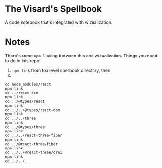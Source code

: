 # The Visard's Spellbook

A code notebook that's integrated with wizualization.

# Notes
There's some `npm link`ing between this and wizualization.
Things you need to do in this repo:
1. `npm link` from top level spellbook directory, then
2. 
```
cd node_modules/react
npm link
cd ../react-dom
npm link
cd ../@types/react
npm link
cd ../../@types/react-dom
npm link
cd ../../three
npm link
cd ../@types/three
npm link
cd ../../react-three-fiber
npm link
cd ../@react-three/fiber
npm link
cd ../../@react-three/drei
npm link
cd ../../..
```